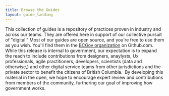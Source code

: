 ```yaml
---
title: Browse the Guides
layout: guide_landing
---
```


This collection of guides is a repository of practices proven in industry and across our teams. They are offered here in support of our collective pursuit of "digital." Most of our guides are open source, and you're free to use them as you wish. You'll find them in the [BCGov organization](https://github.com/bcgov) on Github.com. While this release is internal to government, our expectation is to expand the reach to include contributions from designers, anaylysts, Ux professionals, agile practitioners, developers, scientists (data and otherwise,) and other digital service teams from other jurisdictions and the private sector to benefit the citizens of British Columbia.  ​ By developing this material in the open, we hope to encourage expert review and contributions from members of the community, furthering our goal of improving how government works.
